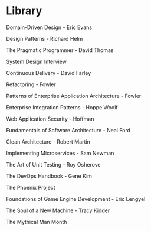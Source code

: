 # Library

Domain-Driven Design - Eric Evans

Design Patterns - Richard Helm

The Pragmatic Programmer - David Thomas

System Design Interview

Continuous Delivery - David Farley

Refactoring - Fowler

Patterns of Enterprise Application Architecture - Fowler

Enterprise Integration Patterns - Hoppe Woolf

Web Application Security - Hoffman

Fundamentals of Software Architecture - Neal Ford

Clean Architecture - Robert Martin

Implementing Microservices - Sam Newman

The Art of Unit Testing - Roy Osherove

The DevOps Handbook - Gene Kim

The Phoenix Project

Foundations of Game Engine Development - Eric Lengyel

The Soul of a New Machine - Tracy Kidder

The Mythical Man Month
